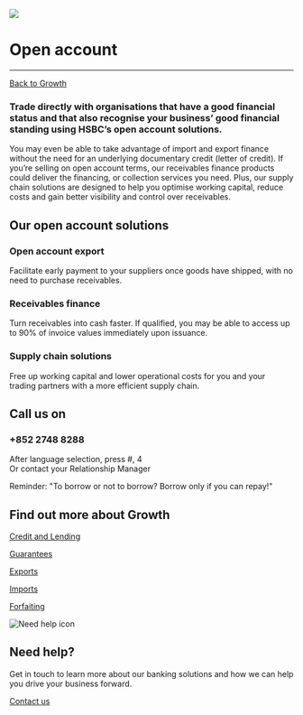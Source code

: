 ![ ](/-/media/media/hong-kong/corporate/images/campaigns/open-account-bg.jpg?h=380&iar=0&w=1400&hash=632B4E078F1967AB9FD63FE1940601BE " ")

# Open account

---

[Back to Growth](/en-gb/corporate/growth)

### Trade directly with organisations that have a good financial status and that also recognise your business’ good financial standing using HSBC’s open account solutions.

You may even be able to take advantage of import and export finance without the need for an underlying documentary credit (letter of credit). If you’re selling on open account terms, our receivables finance products could deliver the financing, or collection services you need. Plus, our supply chain solutions are designed to help you optimise working capital, reduce costs and gain better visibility and control over receivables.

## Our open account solutions

### Open account export

Facilitate early payment to your suppliers once goods have shipped, with no need to purchase receivables.

### Receivables finance

Turn receivables into cash faster. If qualified, you may be able to access up to 90% of invoice values immediately upon issuance.

### Supply chain solutions

Free up working capital and lower operational costs for you and your trading partners with a more efficient supply chain.

## Call us on

### +852 2748 8288

After language selection, press #, 4  
Or contact your Relationship Manager

Reminder: "To borrow or not to borrow? Borrow only if you can repay!"

## Find out more about Growth

[Credit and Lending](/en-gb/corporate/growth/credit-and-lending)

[Guarantees](/en-gb/corporate/growth/guarantees)

[Exports](/en-gb/corporate/growth/exports)

[Imports](/en-gb/corporate/growth/imports)

[Forfaiting](/en-gb/corporate/growth/forfaiting)

![Need help icon](/-/media/media/common/images/contact-us-img.png?h=604&iar=0&w=768&hash=A5675187A2C4B175E0CA7B5AD27C3A66 "Need help icon")

## Need help?

Get in touch to learn more about our banking solutions and how we can help you drive your business forward.

[Contact us](/en-gb/arrange-a-call-back-general)